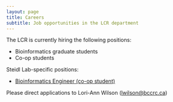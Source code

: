 ```yaml
---
layout: page
title: Careers
subtitle: Job opportunities in the LCR department
---
```


The LCR is currently hiring the following positions:

* Bioinformatics graduate students
* Co-op students

Steidl Lab-specific positions:

* [Bioinformatics Engineer (co-op student)](https://LCR-BCCRC.github.io/Bioinformatics_engineering_coop_student/)

Please direct applications to Lori-Ann Wilson (lwilson@bccrc.ca)
